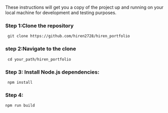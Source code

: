  These instructions will get you a copy of the project up and running on your local machine for development and testing purposes.
### Step 1:Clone the repository
     git clone https://github.com/hiren2728/hiren_portfolio
### step 2:Navigate to the clone 
     cd your_path/hiren_portfolio
### Step 3: Install Node.js dependencies:
     npm install    
### Step 4:
    npm run build
